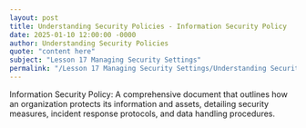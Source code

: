 ```yaml
---
layout: post
title: Understanding Security Policies - Information Security Policy
date: 2025-01-10 12:00:00 -0000
author: Understanding Security Policies
quote: "content here"
subject: "Lesson 17 Managing Security Settings"
permalink: "/Lesson 17 Managing Security Settings/Understanding Security Policies/Understanding Security Policies - Information Security Policy"
---
```


Information Security Policy: A comprehensive document that outlines how an organization protects its information and assets, detailing security measures, incident response protocols, and data handling procedures.

